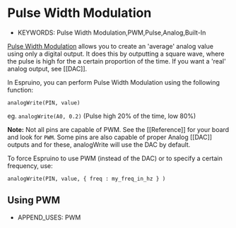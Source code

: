 <!--- Copyright (c) 2013 Gordon Williams, Pur3 Ltd. See the file LICENSE for copying permission. -->
Pulse Width Modulation
===================

* KEYWORDS: Pulse Width Modulation,PWM,Pulse,Analog,Built-In

[Pulse Width Modulation](http://en.wikipedia.org/wiki/Pulse-width_modulation) allows you to create an 'average' analog value using only a digital output. It does this by outputting a square wave, where the pulse is high for the a certain proportion of the time. If you want a 'real' analog output, see [[DAC]].

In Espruino, you can perform Pulse Width Modulation using the following function:

```analogWrite(PIN, value)```

eg. ```analogWrite(A0, 0.2)``` (Pulse high 20% of the time, low 80%)

**Note:** Not all pins are capable of PWM. See the [[Reference]] for your board and look for ```PWM```. Some pins are also capable of proper Analog [[DAC]] outputs and for these, analogWrite will use the DAC by default.

To force Espruino to use PWM (instead of the DAC) or to specify a certain frequency, use:

```analogWrite(PIN, value, { freq : my_freq_in_hz } )```

Using PWM
---------------

* APPEND_USES: PWM
